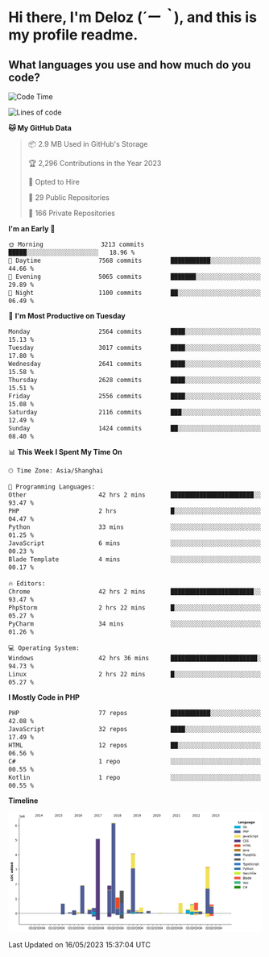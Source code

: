 # **Hi there, I'm Deloz (*´ー｀*), and this is my profile readme.**

## **What languages you use and how much do you code?**

<!--START_SECTION:waka-->
![Code Time](http://img.shields.io/badge/Code%20Time-1%2C462%20hrs%2024%20mins-blue)

![Lines of code](https://img.shields.io/badge/From%20Hello%20World%20I%27ve%20Written-30.7%20million%20lines%20of%20code-blue)

**🐱 My GitHub Data** 

> 📦 2.9 MB Used in GitHub's Storage 
 > 
> 🏆 2,296 Contributions in the Year 2023
 > 
> 💼 Opted to Hire
 > 
> 📜 29 Public Repositories 
 > 
> 🔑 166 Private Repositories 
 > 
**I'm an Early 🐤** 

```text
🌞 Morning                3213 commits        █████░░░░░░░░░░░░░░░░░░░░   18.96 % 
🌆 Daytime                7568 commits        ███████████░░░░░░░░░░░░░░   44.66 % 
🌃 Evening                5065 commits        ███████░░░░░░░░░░░░░░░░░░   29.89 % 
🌙 Night                  1100 commits        ██░░░░░░░░░░░░░░░░░░░░░░░   06.49 % 
```
📅 **I'm Most Productive on Tuesday** 

```text
Monday                   2564 commits        ████░░░░░░░░░░░░░░░░░░░░░   15.13 % 
Tuesday                  3017 commits        ████░░░░░░░░░░░░░░░░░░░░░   17.80 % 
Wednesday                2641 commits        ████░░░░░░░░░░░░░░░░░░░░░   15.58 % 
Thursday                 2628 commits        ████░░░░░░░░░░░░░░░░░░░░░   15.51 % 
Friday                   2556 commits        ████░░░░░░░░░░░░░░░░░░░░░   15.08 % 
Saturday                 2116 commits        ███░░░░░░░░░░░░░░░░░░░░░░   12.49 % 
Sunday                   1424 commits        ██░░░░░░░░░░░░░░░░░░░░░░░   08.40 % 
```


📊 **This Week I Spent My Time On** 

```text
🕑︎ Time Zone: Asia/Shanghai

💬 Programming Languages: 
Other                    42 hrs 2 mins       ███████████████████████░░   93.47 % 
PHP                      2 hrs               █░░░░░░░░░░░░░░░░░░░░░░░░   04.47 % 
Python                   33 mins             ░░░░░░░░░░░░░░░░░░░░░░░░░   01.25 % 
JavaScript               6 mins              ░░░░░░░░░░░░░░░░░░░░░░░░░   00.23 % 
Blade Template           4 mins              ░░░░░░░░░░░░░░░░░░░░░░░░░   00.17 % 

🔥 Editors: 
Chrome                   42 hrs 2 mins       ███████████████████████░░   93.47 % 
PhpStorm                 2 hrs 22 mins       █░░░░░░░░░░░░░░░░░░░░░░░░   05.27 % 
PyCharm                  34 mins             ░░░░░░░░░░░░░░░░░░░░░░░░░   01.26 % 

💻 Operating System: 
Windows                  42 hrs 36 mins      ████████████████████████░   94.73 % 
Linux                    2 hrs 22 mins       █░░░░░░░░░░░░░░░░░░░░░░░░   05.27 % 
```

**I Mostly Code in PHP** 

```text
PHP                      77 repos            ███████████░░░░░░░░░░░░░░   42.08 % 
JavaScript               32 repos            ████░░░░░░░░░░░░░░░░░░░░░   17.49 % 
HTML                     12 repos            ██░░░░░░░░░░░░░░░░░░░░░░░   06.56 % 
C#                       1 repo              ░░░░░░░░░░░░░░░░░░░░░░░░░   00.55 % 
Kotlin                   1 repo              ░░░░░░░░░░░░░░░░░░░░░░░░░   00.55 % 
```



**Timeline**

![Lines of Code chart](https://raw.githubusercontent.com/deloz/deloz/main/assets/bar_graph.png)


 Last Updated on 16/05/2023 15:37:04 UTC
<!--END_SECTION:waka-->
